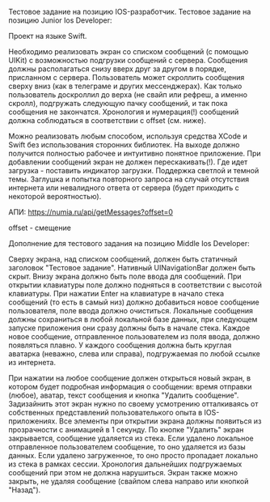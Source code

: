 Тестовое задание на позицию IOS-разработчик.
Тестовое задание на позицию Junior Ios Developer:

Проект на языке Swift.

Необходимо реализовать экран со списком сообщений (с помощью UIKit) с возможностью подгрузки сообщений с сервера.
Сообщения должны располагаться снизу вверх друг за другом в порядке, присланном с сервера.
Пользователь может скроллить сообщения сверху вниз (как в телеграме и других мессенджерах).
Как только пользователь доскроллил до верха (не свайп или рефреш, а именно скролл), подгружать следующую пачку сообщений,
и так пока сообщения не закончатся. Хронология и нумерация(!) сообщений должна соблюдаться в соответствии с offset 
(см. ниже).

Можно реализовать любым способом, используя средства XCode и Swift без использования сторонних библиотек.
На выходе должно получится полностью рабочее и интуитивно понятное приложение. При добавлении сообщений экран не должен 
перескакивать(!). Где идет загрузка - поставить индикатор загрузки. Поддержка светлой и темной темы. 
Заглушка и попытка повторного запроса на случай отсутствия интернета или невалидного ответа от сервера (будет приходить 
с некоторой вероятностью).

АПИ: https://numia.ru/api/getMessages?offset=0

offset - смещение

Дополнение для тестового задания на позицию Middle Ios Developer:

Сверху экрана, над списком сообщений, должен быть статичный заголовок "Тестовое задание". 
Нативный UINavigationBar должен быть скрыт. Внизу экрана должно быть поле ввода для сообщений.
При открытии клавиатуры поле должно подняться в соответствии с высотой клавиатуры. 
При нажатии Enter на клавиатуре в начало стека сообщений (то есть в самый низ) должно добавиться новое сообщение 
пользователя, поле ввода должно очиститься. Локальные сообщения должны сохраниться в любой локальной базе данных, 
при следующем запуске приложения они сразу должны быть в начале стека. Каждое новое сообщение, отправленное пользователем
из поля ввода, должно появляться плавно. У каждого сообщения должна быть круглая аватарка (неважно, слева или справа),
подгружаемая по любой ссылке из интернета.

При нажатии на любое сообщение должен открыться новый экран, в котором будет подробная информация о сообщении: время 
отправки (любое), аватар, текст сообщения и кнопка "Удалить сообщение". Задизайнить этот экран нужно по своему усмотрению
отталкиваясь от собственных представлений пользователького опыта в IOS-приложениях. Все элементы при открытии экрана
должны появиться из прозрачности с анимацией в 1 секунду. По кнопке "Удалить" экран закрывается, сообщение удаляется
из стека. Если удалено локальное отправленное пользователем сообщение, то оно удаляется из базы данных. Если удалено
загруженное, то оно просто пропадает локально из стека в рамках сессии. Хронология дальнейших подгружаемых сообщений
при этом не должна нарушиться. Экран также можно закрыть, не удаляя сообщение (свайпом слева направо или кнопкой "Назад").

